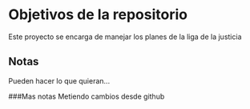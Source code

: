 # Objetivos de la repositorio

Este proyecto se encarga de manejar los planes de la liga de la justicia


## Notas
Pueden hacer lo que quieran...


###Mas notas
Metiendo cambios desde github

